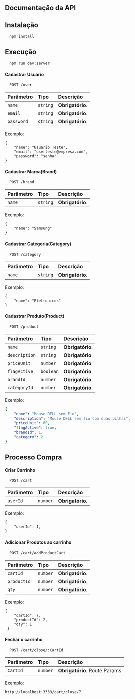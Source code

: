 
## Documentação da API

## Instalação

```http
  npm install
```

## Execução

```http
  npm run dev:server
```

#### Cadastrar Usuário

```http
  POST /user
```

| Parâmetro   | Tipo       | Descrição                           |
| :---------- | :--------- | :---------------------------------- |
| `name` | `string` | **Obrigatório**.|
| `email` | `string` | **Obrigatório**. |
| `password` | `string` | **Obrigatório**. |

Exemplo:
```http
{
    "name": "Usuario Teste",
    "email": "userteste@empresa.com",
    "password": "senha"
}
```

#### Cadastrar Marca(Brand)

```http
  POST /brand
```

| Parâmetro   | Tipo       | Descrição                           |
| :---------- | :--------- | :---------------------------------- |
| `name` | `string` | **Obrigatório**.  |

Exemplo:
```http
{
    "name": "Samsung"
}
```

#### Cadastrar Categoria(Category)

```http
  POST /category
```

| Parâmetro   | Tipo       | Descrição                           |
| :---------- | :--------- | :---------------------------------- |
| `name` | `string` | **Obrigatório**. |

Exemplo:
```http
{
    "name": "Eletronicos"
}
```

#### Cadastrar Produto(Product)

```http
  POST /product
```

| Parâmetro   | Tipo       | Descrição                           |
| :---------- | :--------- | :---------------------------------- |
| `name` | `string` | **Obrigatório**. |
| `description` | `string` | **Obrigatório**.  |
| `priceUnit` | `number` | **Obrigatório**. |
| `flagActive` | `boolean` | **Obrigatório**. |
| `brandId` | `number` | **Obrigatório**. |
| `categoryId` | `number` | **Obrigatório**.  |


Exemplo:
```yaml
{
    "name": "Mouse DELL sem Fio",
    "description": "Mouse DELL sem fio com duas pilhas",
    "priceUnit": 60,
    "flagActive": true,
    "brandId": 1,
    "category": 2
}
```

## Processo Compra
#### Criar Carrinho

```http
  POST /cart
```

| Parâmetro   | Tipo       | Descrição                           |
| :---------- | :--------- | :---------------------------------- |
| `userId` | `number` | **Obrigatório**.|


Exemplo:
```http
{
    "userId": 1,
}
```

#### Adicionar Produtos ao carrinho

```http
  POST /cart/addProductCart
```

| Parâmetro   | Tipo       | Descrição                           |
| :---------- | :--------- | :---------------------------------- |
| `cartId` | `number` | **Obrigatório**.|
| `productId` | `number` | **Obrigatório**. |
| `qty` | `number` | **Obrigatório**.  |


Exemplo:
```http
{
    "cartId": 7,
    "productId": 2,
    "qty": 1
 }
```

#### Fechar o carrinho

```http
  POST /cart/close/:CartId
```

| Parâmetro   | Tipo       | Descrição                           |
| :---------- | :--------- | :---------------------------------- |
| `CartId` | `number` | **Obrigatório**. Route Params |



Exemplo:
```http
http://localhost:3333/cart/close/7
```
